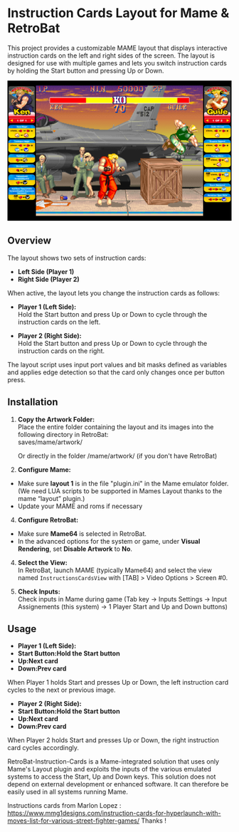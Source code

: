 # Instruction Cards Layout for Mame & RetroBat

This project provides a customizable MAME layout that displays interactive instruction cards on the left and right sides of the screen. The layout is designed for use with multiple games and lets you switch instruction cards by holding the Start button and pressing Up or Down.

<img src="https://github.com/Nelfe80/RetroBat-Instruction-Cards/blob/master/_img/sf2ce.png"/>

## Overview

The layout shows two sets of instruction cards:
- **Left Side (Player 1)**
- **Right Side (Player 2)**

When active, the layout lets you change the instruction cards as follows:

- **Player 1 (Left Side):**  
  Hold the Start button and press Up or Down to cycle through the instruction cards on the left.

- **Player 2 (Right Side):**  
  Hold the Start button and press Up or Down to cycle through the instruction cards on the right.

The layout script uses input port values and bit masks defined as variables and applies edge detection so that the card only changes once per button press.

## Installation

1. **Copy the Artwork Folder:**  
   Place the entire folder containing the layout and its images into the following directory in RetroBat:  
saves/mame/artwork/

   Or directly in the folder /mame/artwork/ (if you don't have RetroBat)

3. **Configure Mame:**
- Make sure **layout                    1** is in the file "plugin.ini" in the Mame emulator folder. (We need LUA scripts to be supported in Mames Layout thanks to the mame “layout” plugin.)
- Update your MAME and roms if necessary

4. **Configure RetroBat:**  
- Make sure **Mame64** is selected in RetroBat.
- In the advanced options for the system or game, under **Visual Rendering**, set **Disable Artwork** to **No**.

4. **Select the View:**  
In RetroBat, launch MAME (typically Mame64) and select the view named `InstructionsCardsView` with [TAB] > Video Options > Screen #0.

5. **Check Inputs:**  
Check inputs in Mame during game (Tab key -> Inputs Settings -> Input Assignements (this system) -> 1 Player Start and Up and Down buttons)

## Usage

- **Player 1 (Left Side):**  
- **Start Button:Hold the Start button**
- **Up:Next card**
- **Down:Prev card**

When Player 1 holds Start and presses Up or Down, the left instruction card cycles to the next or previous image.

- **Player 2 (Right Side):**  
- **Start Button:Hold the Start button**
- **Up:Next card**
- **Down:Prev card**

When Player 2 holds Start and presses Up or Down, the right instruction card cycles accordingly.

RetroBat-Instruction-Cards is a Mame-integrated solution that uses only Mame's Layout plugin and exploits the inputs of the various emulated systems to access the Start, Up and Down keys. 
This solution does not depend on external development or enhanced software. It can therefore be easily used in all systems running Mame.

Instructions cards from Marlon Lopez :
https://www.mmg1designs.com/instruction-cards-for-hyperlaunch-with-moves-list-for-various-street-fighter-games/
Thanks !

